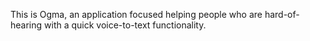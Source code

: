 This is Ogma, an application focused helping people who are hard-of-hearing with a quick voice-to-text functionality.